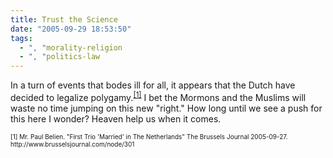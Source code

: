 ```yaml
---
title: Trust the Science
date: "2005-09-29 18:53:50"
tags:
  - ", "morality-religion
  - ", "politics-law
---
```

In a turn of events that bodes ill for all, it appears that the Dutch have decided to legalize polygamy.<sup><a href="http://www.brusselsjournal.com/node/301">[1]</a></sup>  I bet the Mormons and the Muslims will waste no time jumping on this new "right."  How long until we see a push for this here I wonder?  Heaven help us when it comes.

<font size="-2">
[1] Mr. Paul Belien.  "First Trio 'Married' in The Netherlands"  The Brussels Journal 2005-09-27.  http://www.brusselsjournal.com/node/301
</font>

